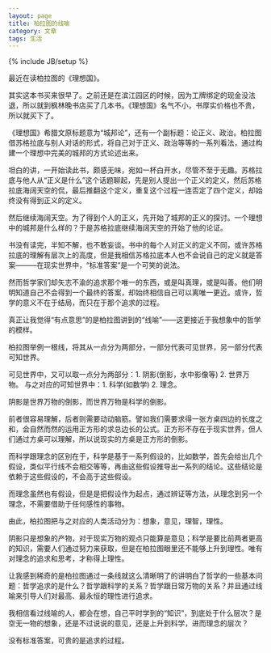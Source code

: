 ```yaml
---
layout: page    
title: 柏拉图的线喻   
category: 文章    
tags: 生活   
---
```


{% include JB/setup %}

最近在读柏拉图的《理想国》。

其实这本书买来很早了。之前还是在滨江园区的时候，因为工牌绑定的现金没法退，所以就到枫林晚书店买了几本书。《理想国》名气不小，书厚实价格也不贵，所以就买下了。

《理想国》希腊文原标题意为“城邦论”，还有一个副标题：论正义、政治。柏拉图借苏格拉底与别人对话的形式，将自己对于正义、政治等等的一系列看法，通过构建一个理想中完美的城邦的方式论述出来。

坦白的讲，一开始读此书，颇感无味，宛如一杯白开水，尽管不至于无趣。苏格拉底与他人从“正义是什么”这个话题聊起，先是别人提出一个正义的定义，然后苏格拉底海阔天空的侃，最后推翻这个定义，重复这个过程一连否定了四个定义，却始终没有得到正义的定义。

然后继续海阔天空。为了得到个人的正义，先开始了城邦的正义的探讨。一个理想中的城邦是什么样的？于是苏格拉底继续海阔天空的开始了他的论证。

书没有读完，半知不解，也不敢妄谈。书中的每个人对正义的定义不同，或许苏格拉底的理解有层次上的高度，但是我相信苏格拉底本人也不会说自己的定义就是答案———在现实世界中，“标准答案”是一个可笑的说法。

然而哲学家们却矢志不渝的追求那个唯一的东西，或是叫真理，或是叫善。他们明明知道自己不会得到一个最终的答案，却始终相信自己可以离唯一更近。或许，哲学的意义不在于结局，而只在于那个追求的过程。

真正让我觉得“有点意思”的是柏拉图讲到的“线喻”——这更接近于我想象中的哲学的模样。

柏拉图举例一根线，将其从一点分为两部分，一部分代表可见世界，另一部分代表可知世界。

可见世界中，又可以取一点分为两部分：1. 阴影(倒影，水中影像等) 2. 世界万物。
与之对应的可知世界中：1. 科学(如数学) 2. 理念。

阴影是世界万物的倒影，而世界万物是科学的倒影。

前者很容易理解，后者则需要动动脑筋。譬如我们需要求得一张方桌四边的长度之和，会自然而然的运用正方形的求总边长的公式。正方形不存在于现实世界，但人们通过方桌可以理解，所以说现实的方桌是正方形的倒影。

而科学跟理念的区别在于，科学是基于一系列假设的，比如数学，首先会给出几个假设，类似平行线不会相交等等，再由这些假设推导出一系列的结论。这些结论是依赖于这些假设的，不会高于这些假设。

而理念虽然也有假设，但是是把假设作为起点，通过辨证等方法，从理念到另一个理念，不需要借助于任何感性的事物。

由此，柏拉图把与之对应的人类活动分为：想象，意见，理智，理性。

阴影只是想象的产物，对于现实万物的观点只能算是意见；科学是要比前两者更高的知识，需要人们通过努力来获取，但是在柏拉图眼里还不能够上升到理性。唯有对理念的追求和思考，才称得上理性。

让我感到稀奇的是柏拉图通过一条线就这么清晰明了的讲明白了哲学的一些基本问题：哲学追求的是什么？哲学跟科学的关系？哲学跟日常万物的关系？并且通过线喻来引导人们对最高、最永恒的理性进行追求。

我相信看过线喻的人，都会在想，自己平时学到的“知识”，到底处于什么层次？是空无一物的想象，还是不过说说的意见，还是上升到科学，进而理念的层次？

没有标准答案，可贵的是追求的过程。



